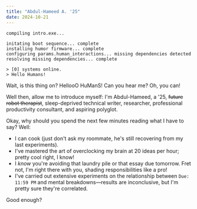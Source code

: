 ```yaml
---
title: "Abdul-Hameed A. '25"
date: 2024-10-21
---
```


```intro.exe
compiling intro.exe...

initating boot sequence... complete
installing humor firmware... complete
configuring params.human_interactions... missing dependencies detected
resolving missing dependencies... complete

> [0] systems online.
> Hello Humans!
```

Wait, is this thing on? HellooO HuManS! Can you hear me? Oh, you can!

Well then, allow me to introduce myself: I'm Abdul-Hameed, a '25, ~~future robot therapist~~, sleep-deprived technical writer, researcher, professional productivity consultant, and aspiring polyglot.

Okay, why should you spend the next few minutes reading what I have to say? Well:

- I can cook (just don't ask my roommate, he's still recovering from my last experiments).
- I've mastered the art of overclocking my brain at 20 ideas per hour; pretty cool right, I know!
- I *know* you're avoiding that laundry pile or that essay due tomorrow. Fret not, I'm right there with you, shading responsibilities like a pro!
- I've carried out extensive experiments on the relationship between `Due: 11:59 PM` and mental breakdowns—results are inconclusive, but I'm pretty sure they're correlated.

Good enough?
